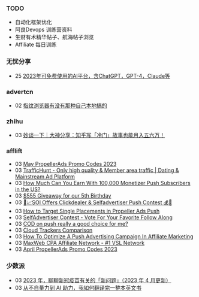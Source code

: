 ### TODO
-  自动化框架优化
-  阿良Devops 训练营资料
-  生财有术精华帖子、航海帖子浏览
-  Affiliate 每日训练

### 无忧分享
<!-- ruyo:START -->
-  25 [2023年可免费使用的AI平台，含ChatGPT，GPT-4，Claude等](https://51.ruyo.net/18350.html)<!-- ruyo:END -->

### advertcn
<!-- advertcn:START -->
-  02 [指纹浏览器有没有那种自己本地搞的](https://www.advertcn.com/forum.php?mod=viewthread&tid=110173)<!-- advertcn:END -->

### zhihu
<!-- zhihu:START -->
-  03 [妙谈一下｜大神分享：知乎写「冷门」故事也能月入五六万！](http://zhuanlan.zhihu.com/p/625146576?utm_campaign=rss&utm_medium=rss&utm_source=rss&utm_content=title)<!-- zhihu:END -->

### afflift
<!-- afflift:START -->
-  03 [May PropellerAds Promo Codes 2023](https://afflift.com/f/threads/may-propellerads-promo-codes-2023.10871/)
-  03 [TrafficHunt - Only high quality &amp; Member area traffic | Dating &amp; Mainstream Ad Platform](https://afflift.com/f/threads/traffichunt-only-high-quality-member-area-traffic-dating-mainstream-ad-platform.10862/)
-  03 [How Much Can You Earn With 100,000 Monetizer Push Subscribers in the US?](https://afflift.com/f/threads/how-much-can-you-earn-with-100-000-monetizer-push-subscribers-in-the-us.10852/)
-  03 [$555 Giveaway for our 5th Birthday](https://afflift.com/f/threads/555-giveaway-for-our-5th-birthday.10855/)
-  03 [🚀📈SOI Offers Clickdealer &amp; Selfadvertiser Push Contest  💰🤑](https://afflift.com/f/threads/%F0%9F%9A%80%F0%9F%93%88soi-offers-clickdealer-selfadvertiser-push-contest-%F0%9F%92%B0%F0%9F%A4%91.10846/)
-  03 [How to Target Single Placements in Propeller Ads Push](https://afflift.com/f/threads/how-to-target-single-placements-in-propeller-ads-push.10869/)
-  03 [SelfAdvertiser Contest - Vote For Your Favorite Follow Along](https://afflift.com/f/threads/selfadvertiser-contest-vote-for-your-favorite-follow-along.10857/)
-  03 [COD on push really a good choice for me?](https://afflift.com/f/threads/cod-on-push-really-a-good-choice-for-me.10741/)
-  03 [Cloud Trackers Comparison](https://afflift.com/f/threads/cloud-trackers-comparison.10165/)
-  03 [How To Optimize A Push Advertising Campaign In Affiliate Marketing](https://afflift.com/f/threads/how-to-optimize-a-push-advertising-campaign-in-affiliate-marketing.10873/)
-  03 [MaxWeb CPA Affiliate Network - #1 VSL Network](https://afflift.com/f/threads/maxweb-cpa-affiliate-network-1-vsl-network.10872/)
-  03 [April PropellerAds Promo Codes 2023](https://afflift.com/f/threads/april-propellerads-promo-codes-2023.10657/)<!-- afflift:END -->

### 少数派
<!-- sspai:START -->
-  03 [2023 年，聊聊新冠疫苗有关的「新问题」（2023 年 4 月更新）](https://sspai.com/post/78146)
-  03 [从不自量力到 AI 助力，我如何翻译完一整本英文书](https://sspai.com/post/79534)<!-- sspai:END -->
